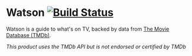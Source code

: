 # Watson [![Build Status](https://travis-ci.org/ataulm/wutson.svg?branch=dev)](https://travis-ci.org/ataulm/wutson)

Watson is a guide to what's on TV, backed by data from [The Movie Database (TMDb)][tmdb-link].

_This product uses the TMDb API but is not endorsed or certified by TMDb_

[tmdb-link]: http://www.themoviedb.org
